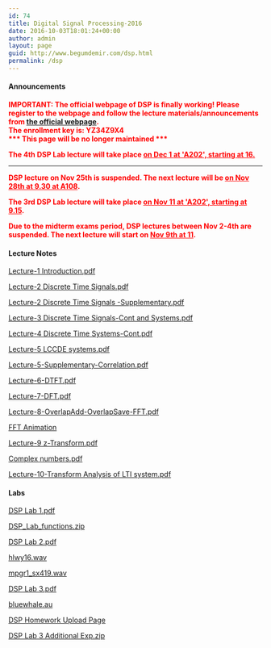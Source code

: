 ```yaml
---
id: 74
title: Digital Signal Processing-2016
date: 2016-10-03T18:01:24+00:00
author: admin
layout: page
guid: http://www.begumdemir.com/dsp.html
permalink: /dsp
---
```

<h4>Announcements</h4>

<p style='color: #F00; font-weight: bold'>
IMPORTANT: The official webpage of DSP is finally working! Please register to the webpage and follow the lecture materials/announcements from <a href="http://rslab-tech.disi.unitn.it/moodle/course/view.php?id=11" target="_blank">the official webpage</a>. 
<br /> 
The enrollment key is: YZ34Z9X4
<br />
*** This page will be no longer maintained ***
</p>

<p style='color: #F00; font-weight: bold'>The 4th DSP Lab lecture will take place <u>on Dec 1 at 'A202', starting at 16.</u></p>

<hr>

<p style='color: #F00; font-weight: bold'>DSP lecture on Nov 25th is suspended. The next lecture will be <u>on Nov 28th at 9.30 at A108</u>.</p>

<p style='color: #F00; font-weight: bold'>The 3rd DSP Lab lecture will take place <u>on Nov 11 at 'A202', starting at 9.15</u>.</p>

<p style='color: #F00; font-weight: bold'>Due to the midterm exams period, DSP lectures between Nov 2-4th are suspended. The next lecture will start on <u>Nov 9th at 11</u>.</p>

<h4>Lecture Notes</h4>

<a href="./assets/docs/dsp/Lecture-1 Introduction.pdf">Lecture-1 Introduction.pdf</a>

<a href="./assets/docs/dsp/Lecture-2 Discrete Time Signals.pdf">Lecture-2 Discrete Time Signals.pdf</a>

<a href="./assets/docs/dsp/Lecture-2 Discrete Time Signals -Supplementary.pdf">Lecture-2 Discrete Time Signals -Supplementary.pdf</a>

<a href="./assets/docs/dsp/Lecture-3 Discrete Time Signals-Cont and Systems.pdf">Lecture-3 Discrete Time Signals-Cont and Systems.pdf</a>

<a href="./assets/docs/dsp/Lecture-4 Discrete Time Systems-Cont.pdf">Lecture-4 Discrete Time Systems-Cont.pdf</a>

<a href="./assets/docs/dsp/Lecture-5 LCCDE systems.pdf">Lecture-5 LCCDE systems.pdf</a>

<a href="./assets/docs/dsp/Lecture-5-Supplementary-Correlation.pdf">Lecture-5-Supplementary-Correlation.pdf</a>

<a href="./assets/docs/dsp/Lecture-6-DTFT.pdf">Lecture-6-DTFT.pdf</a>

<a href="./assets/docs/dsp/Lecture-7-DFT.pdf">Lecture-7-DFT.pdf</a>

<a href="./assets/docs/dsp/Lecture-8-OverlapAdd-OverlapSave-FFT.pdf">Lecture-8-OverlapAdd-OverlapSave-FFT.pdf</a>

<a href="./assets/docs/dsp/decimation.swf">FFT Animation</a>

<a href="./assets/docs/dsp/Lecture-9 z-Transform.pdf">Lecture-9 z-Transform.pdf</a>

<a href="./assets/docs/dsp/Complex numbers.pdf">Complex numbers.pdf</a>

<a href="./assets/docs/dsp/Lecture-10-Transform Analysis of LTI system.pdf">Lecture-10-Transform Analysis of LTI system.pdf</a>

<h4>Labs</h4>

<a href="./assets/docs/dsp/DSP Lab 1.pdf">DSP Lab 1.pdf</a>

<a href="./assets/docs/dsp/DSP_Lab_functions.zip">DSP_Lab_functions.zip</a>

<a href="./assets/docs/dsp/DSP Lab 2.pdf">DSP Lab 2.pdf</a>

<a href="./assets/docs/dsp/hlwy16.wav">hlwy16.wav</a>

<a href="./assets/docs/dsp/mpgr1_sx419.wav">mpgr1_sx419.wav</a>

<a href="./assets/docs/dsp/DSP Lab 3.pdf">DSP Lab 3.pdf</a>

<a href="./assets/docs/dsp/bluewhale.au">bluewhale.au</a>

<a href="http://bit.ly/dsp-homework-uploading">DSP Homework Upload Page</a>

<a href="./assets/docs/dsp/DSP Lab 3 Additional Exp.zip">DSP Lab 3 Additional Exp.zip</a>

			